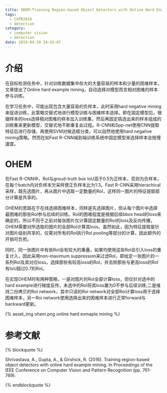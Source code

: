 ```yaml
---
title: OHEM:Training Region-based Object Detectors with Online Hard Example Mining
tags:
  - CVPR2016
  - detection
category:
  - computer vision
  - detection
date: 2019-04-20 14:43:07
---
```


# 介绍

在目标检测任务中，针对训练数据集中存大的大量容易的样本和少量的困难样本，文章提出了Online hard example mining，自动选择对模型而言相对困难的样本参与训练。

在学习任务中，可能出现包含大量容易的负样本，此时采用hard negative mining来促进训练，此策略交替式地进行模型训练与困难样本选择。即在固定模型后，根据样本的loss选择相对困难的样本加入训练集，然后再固定挑选出来的样本组成的训练集来更新模型，交替式地不断重复此过程。R-CNN和Spp-net使用CNN提取特征后进行存储，再使用SVM对候选框分类，可以自然地使用hard negative mining策略。然而在如Fast
R-CNN端到端训练系统中固定模型来选择样本会拖慢速度。

# OHEM

在Fast R-CNN中，RoI与groud-truth box IoU高于0.5为正样本，否则为负样本，在每个batch内对负样本欠采样使正负样本比为1:3。Fast R-CNN采用hierachical采样，既先选图片，再从图片中选取一定数量的RoI，这样同一图片的特征提取部分计算是共享的。

OHEM的思路在于在线选择困难样本，同样是先选择图片，但从每个图片中选择最困难的那些RoI参与后续的训练。RoI的困难程度是根据后续bbox head的loss来确定的，所以不同于之前对每张图片仅计算固定数量的RoI的loss及反向传播，OHEM需要对所选取的图片的全部RoI计算其loss。虽然如此，因为特征提取是针对图片级别共享的，仅需对所有的RoI执行RoI pooling等部分的计算，因此额外的开销可负担。

同时，同一张图片中有些RoI会有较大的重叠，如果均使用这些RoI会引入loss的重复计入，因此采用non-maximum suppression来过滤RoI，即给定一张图片的一系列RoI及其对应loss，选择那些有较高loss的RoI，并去除那些与更高loss的RoI有IoU超过0.7的RoI。

在实现OHEM时有两种策略，一是对图片的RoI全部计算loss，但仅针对选中的hard example进行梯度反传，未选中的RoI将其loss置为0不参与后续训练;二是维持二份拷贝的RoI network，其中只读的Roi network对全部Roi计算loss用于选择困难样本，另一Roi network使用选择出来的困难样本进行正常forward与backward更新。

{% asset_img ohem.png online hard exmaple mining %}

# 参考文献

{% blockquote %}

Shrivastava, A., Gupta, A., & Girshick, R. (2016). Training region-based object detectors with online hard example mining. In Proceedings of the IEEE Conference on Computer Vision and Pattern Recognition (pp. 761-769).

{% endblockquote %}
